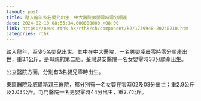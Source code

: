 ```yaml
---
layout: post
title: 踏入龍年多名嬰兒出生　中大醫院男嬰零時零分順產
date: 2024-02-10 08:55:34.000000000 +08:00
link: https://news.rthk.hk/rthk/ch/component/k2/1739948-20240210.htm
categories: rthk
---
```


踏入龍年，至少5名嬰兒出世。其中在中大醫院，一名男嬰凌晨零時零分順產出世，重3.1公斤，是母親的第二胎。荃灣港安醫院一名女嬰零時33分順產出生。 

公立醫院方面，分別有3名嬰兒零時出生。

東區醫院及威爾斯親王醫院，都分別有一名女嬰在零時02及03分出世；重2.9公斤及3.03公斤。屯門醫院一名男嬰零時44分出生，重2.7公斤。
